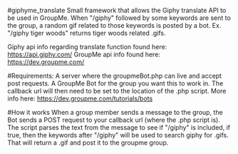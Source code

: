 #giphyme_translate
Small framework that allows the Giphy translate API to be used in GroupMe.  When "/giphy" followed by some keywords are sent to the group, a random gif related to those keywords is posted by a bot.  Ex. "/giphy tiger woods" returns tiger woods related .gifs.

Giphy api info regarding translate function found here: https://api.giphy.com/
GroupMe api info found here: https://dev.groupme.com/

#Requirements: 
A server where the groupmeBot.php can live and accept post requests.
A GroupMe Bot for the group you want this to work in.  The callback url will then need to be set to the location of the .php script.  More info here: https://dev.groupme.com/tutorials/bots

#How it works
When a group member sends a message to the group, the Bot sends a POST request to your callback url (where the .php script is).  The script parses the text from the message to see if "/giphy" is included, if true, then the keywords after "/giphy" will be used to search giphy for .gifs.  That will return a .gif and post it to the groupme group.
